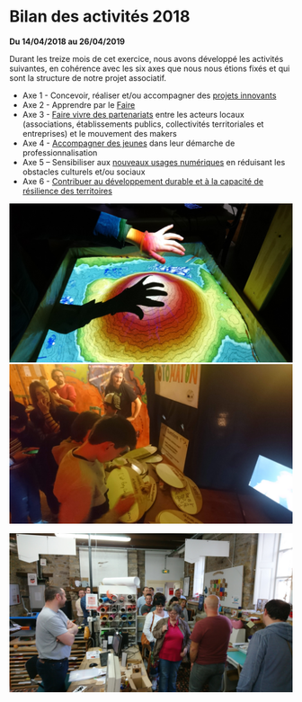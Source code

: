 # Bilan des activités 2018

**Du 14/04/2018 au 26/04/2019**

Durant les treize mois de cet exercice, nous avons développé les activités suivantes, en cohérence avec les six axes que nous nous étions fixés et qui sont la structure de notre projet associatif.

- Axe 1 - Concevoir, réaliser et/ou accompagner des [projets innovants](axe-1-projets.md)
- Axe 2 - Apprendre par le [Faire](axe-2-faire.md)
- Axe 3 - [Faire vivre des partenariats](axe-3-partenariats.md)  entre les acteurs locaux (associations, établissements publics, collectivités territoriales et entreprises) et le mouvement des makers
- Axe 4 - [Accompagner des jeunes](axe-4-jeunes.md) dans leur démarche de professionnalisation
- Axe 5 – Sensibiliser aux [nouveaux usages numériques](axe-5-numérique.md) en réduisant les obstacles culturels et/ou sociaux
- Axe 6 - [Contribuer au développement durable et à la capacité de résilience des territoires](axe-6-territoires.md)

![sandbox](../images/sandbox.JPG)
![sandbox](../images/SoiJeunLead.JPG)

![visites](../images/visites.JPG)
